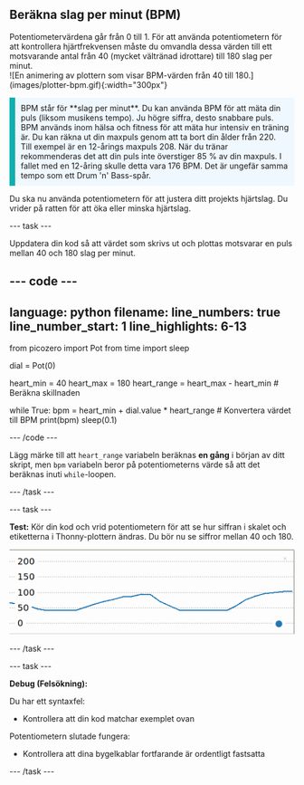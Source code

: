 ## Beräkna slag per minut (BPM)

<div style="display: flex; flex-wrap: wrap">
<div style="flex-basis: 200px; flex-grow: 1; margin-right: 15px;">
Potentiometervärdena går från 0 till 1. För att använda potentiometern för att kontrollera hjärtfrekvensen måste du omvandla dessa värden till ett motsvarande antal från 40 (mycket vältränad idrottare) till 180 slag per minut. 
</div>
<div>
![En animering av plottern som visar BPM-värden från 40 till 180.](images/plotter-bpm.gif){:width="300px"}
</div>
</div>

<p style='border-left: solid; border-width:10px; border-color: #0faeb0; background-color: aliceblue; padding: 10px;'>
BPM står för **slag per minut**. Du kan använda BPM för att mäta din puls (liksom musikens tempo). Ju högre siffra, desto snabbare puls. BPM används inom hälsa och fitness för att mäta hur intensiv en träning är. Du kan räkna ut din maxpuls genom att ta bort din ålder från 220. Till exempel är en 12-årings maxpuls 208. När du tränar rekommenderas det att din puls inte överstiger 85 % av din maxpuls. I fallet med en 12-åring skulle detta vara 176 BPM. Det är ungefär samma tempo som ett Drum 'n' Bass-spår.
</p>

Du ska nu använda potentiometern för att justera ditt projekts hjärtslag. Du vrider på ratten för att öka eller minska hjärtslag.

--- task ---

Uppdatera din kod så att värdet som skrivs ut och plottas motsvarar en puls mellan 40 och 180 slag per minut.

--- code ---
---
language: python
filename: 
line_numbers: true
line_number_start: 1
line_highlights: 6-13
---
from picozero import Pot
from time import sleep

dial = Pot(0)

heart_min = 40
heart_max = 180
heart_range = heart_max - heart_min # Beräkna skillnaden

while True:
    bpm = heart_min + dial.value * heart_range # Konvertera värdet till BPM
    print(bpm)
    sleep(0.1)

--- /code ---

Lägg märke till att `heart_range` variabeln beräknas **en gång** i början av ditt skript, men `bpm` variabeln beror på potentiometerns värde så att det beräknas inuti `while`-loopen.

--- /task ---

--- task ---

**Test:** Kör din kod och vrid potentiometern för att se hur siffran i skalet och etiketterna i Thonny-plottern ändras. Du bör nu se siffror mellan 40 och 180.

![En skärmdump av värden plottade med ett intervall från 0 till 180.](images/plotter-bpm.png)

--- /task ---

--- task ---

**Debug (Felsökning):**

Du har ett syntaxfel:
+ Kontrollera att din kod matchar exemplet ovan

Potentiometern slutade fungera:
+ Kontrollera att dina bygelkablar fortfarande är ordentligt fastsatta

--- /task ---


